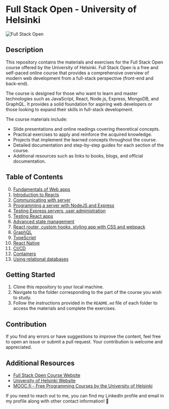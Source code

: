# Full Stack Open - University of Helsinki

![Full Stack Open](https://tukuz.com/wp-content/uploads/2020/05/university-of-helsinki-logo-vector.png)


## Description

This repository contains the materials and exercises for the Full Stack Open course offered by the University of Helsinki. Full Stack Open is a free and self-paced online course that provides a comprehensive overview of modern web development from a full-stack perspective (front-end and back-end).

The course is designed for those who want to learn and master technologies such as JavaScript, React, Node.js, Express, MongoDB, and GraphQL. It provides a solid foundation for aspiring web developers or those looking to expand their skills in full-stack development.

The course materials include:

- Slide presentations and online readings covering theoretical concepts.
- Practical exercises to apply and reinforce the acquired knowledge.
- Projects that implement the learned concepts throughout the course.
- Detailed documentation and step-by-step guides for each section of the course.
- Additional resources such as links to books, blogs, and official documentation.

## Table of Contents

0. [Fundamentals of Web apps](./part0)
1. [Introduction to Reacts](./part1)
2. [Communicating with server](./part2)
3. [Programming a server with NodeJS and Express](./part3)
4. [Testing Express servers, user administration](./part4)
5. [Testing React apps](./part5)
6. [Advanced state management](./part6)
7. [React router, custom hooks, styling app with CSS and webpack](./part7)
8. [GraphQL](./part8)
9. [TypeScript](./part9)
10. [React Native](./part10)
11. [CI/CD](./part11)
12. [Containers](./part12)
13. [Using relational databases](./part13)

## Getting Started

1. Clone this repository to your local machine.
2. Navigate to the folder corresponding to the part of the course you wish to study.
3. Follow the instructions provided in the `README.md` file of each folder to access the materials and complete the exercises.

## Contribution

If you find any errors or have suggestions to improve the content, feel free to open an issue or submit a pull request. Your contribution is welcome and appreciated.

## Additional Resources

- [Full Stack Open Course Website](https://fullstackopen.com)
- [University of Helsinki Website](https://www.helsinki.fi/en)
- [MOOC.fi - Free Programming Courses by the University of Helsinki](https://www.mooc.fi)

If you need to reach out to me, you can find my LinkedIn profile and email in my profile along with other contact information! 🚀
